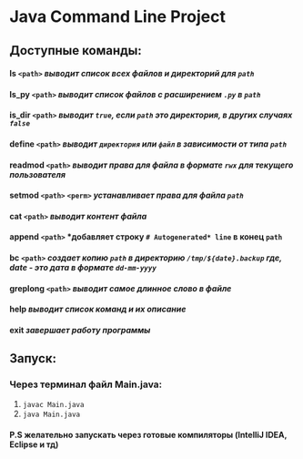 # Java Command Line Project

## Доступные команды:
#### **ls** `<path>`               *выводит список всех файлов и директорий для `path`*
#### **ls_py** `<path>`            *выводит список файлов с расширением `.py` в `path`*
#### **is_dir** `<path>`           *выводит `true`, если `path` это директория, в других случаях `false`*
#### **define** `<path>`           *выводит `директория` или `файл` в зависимости от типа `path`*
#### **readmod** `<path>`          *выводит права для файла в формате `rwx` для текущего пользователя*
#### **setmod** `<path>` `<perm>`    *устанавливает права для файла `path`*
#### **cat** `<path>`              *выводит контент файла*
#### **append** `<path>`           *добавляет строку `# Autogenerated* line` в конец `path`
#### **bc** `<path>`               *создает копию `path` в директорию `/tmp/${date}.backup` где, date - это дата в формате `dd-mm-yyyy`*
#### **greplong** `<path>`         *выводит самое длинное слово в файле*
#### **help**                    *выводит список команд и их описание*
#### **exit**                   *завершает работу программы*

## Запуск:
### Через терминал файл Main.java:
1) `javac Main.java`
2) `java Main.java`

#### P.S желательно запускать через готовые компиляторы (IntelliJ IDEA, Eclipse и тд) 